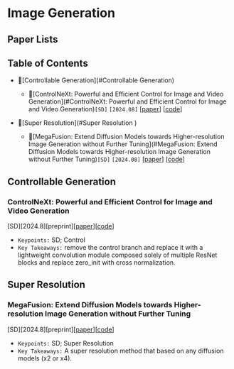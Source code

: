 
# Image Generation

## Paper Lists

## Table of Contents
- 📌[Controllable Generation](#Controllable Generation)
  - 🔧[ControlNeXt: Powerful and Efficient Control for Image and Video Generation](#ControlNeXt: Powerful and Efficient Control for Image and Video Generation)`[SD]` `[2024.08]` \[[paper](https://arxiv.org/abs/2408.06070)\] \[[code](https://github.com/dvlab-research/ControlNeXt)\]

- 📌[Super Resolution](#Super Resolution )
    - 🔧[MegaFusion: Extend Diffusion Models towards Higher-resolution Image Generation without Further Tuning](#MegaFusion: Extend Diffusion Models towards Higher-resolution Image Generation without Further Tuning)`[SD]` `[2024.08]` \[[paper](https://arxiv.org/abs/2408.11001)\] \[[code](https://haoningwu3639.github.io/MegaFusion)\]


## Controllable Generation

### ControlNeXt: Powerful and Efficient Control for Image and Video Generation
[SD][2024.8][preprint]\[[paper](https://arxiv.org/abs/2408.06070)\]\[[code](https://github.com/dvlab-research/ControlNeXt)\]
- `Keypoints:` SD; Control
- `Key Takeaways:` remove the control branch and replace it with a lightweight convolution module composed solely of multiple ResNet blocks and replace zero_init with cross normalization. 




## Super Resolution 
### MegaFusion: Extend Diffusion Models towards Higher-resolution Image Generation without Further Tuning
[SD][2024.8][preprint]\[[paper](https://arxiv.org/abs/2408.11001)\]\[[code](https://haoningwu3639.github.io/MegaFusion/)\]
- `Keypoints:` SD; Super Resolution
- `Key Takeaways:` A super resolution method that based on any diffusion models (x2 or x4).



